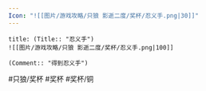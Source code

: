 ```yaml
---
Icon: "![[图片/游戏攻略/只狼 影逝二度/奖杯/忍义手.png|30]]"
---
```

```ad-common-bronze-trophy
title: (Title:: "忍义手")
![[图片/游戏攻略/只狼 影逝二度/奖杯/忍义手.png|100]]

(Comment:: "得到忍义手")
```

#只狼/奖杯 #奖杯 #奖杯/铜

